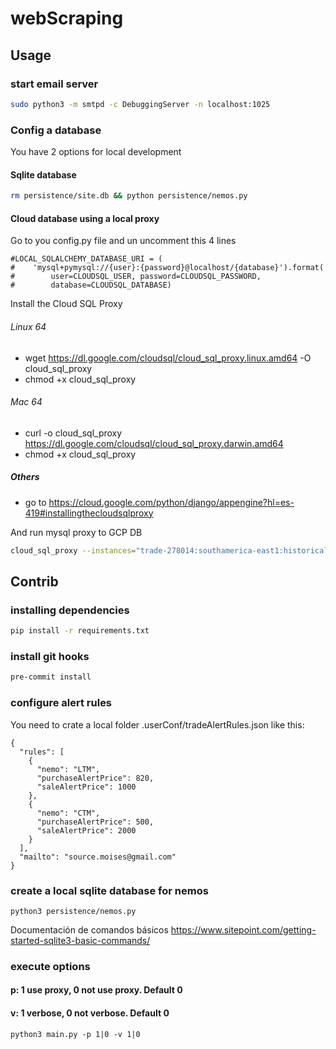 # webScraping

## Usage

### start email server

```bash
sudo python3 -m smtpd -c DebuggingServer -n localhost:1025
```

### Config a database

You have 2 options for local development

#### Sqlite database
```bash
rm persistence/site.db && python persistence/nemos.py
```

#### Cloud database using a local proxy
Go to you config.py file and un uncomment this 4 lines

```
#LOCAL_SQLALCHEMY_DATABASE_URI = (
#    'mysql+pymysql://{user}:{password}@localhost/{database}').format(
#        user=CLOUDSQL_USER, password=CLOUDSQL_PASSWORD,
#        database=CLOUDSQL_DATABASE)
```

Install the Cloud SQL Proxy

###### Linux 64
* wget https://dl.google.com/cloudsql/cloud_sql_proxy.linux.amd64 -O cloud_sql_proxy
* chmod +x cloud_sql_proxy

###### Mac 64
* curl -o cloud_sql_proxy https://dl.google.com/cloudsql/cloud_sql_proxy.darwin.amd64
* chmod +x cloud_sql_proxy

##### Others

* go to https://cloud.google.com/python/django/appengine?hl=es-419#installingthecloudsqlproxy


And run mysql proxy to GCP DB

```bash
cloud_sql_proxy --instances="trade-278014:southamerica-east1:historical-nemos"=tcp:3306
```

## Contrib

### installing dependencies
```bash
pip install -r requirements.txt
```

### install git hooks
```bash
pre-commit install
```

### configure alert rules

You need to crate a local folder .userConf/tradeAlertRules.json like this:

```
{
  "rules": [
    {
      "nemo": "LTM",
      "purchaseAlertPrice": 820,
      "saleAlertPrice": 1000
    },
    {
      "nemo": "CTM",
      "purchaseAlertPrice": 500,
      "saleAlertPrice": 2000
    }
  ],
  "mailto": "source.moises@gmail.com"
}
```

### create a local sqlite database for nemos
```
python3 persistence/nemos.py
```
Documentación de comandos básicos https://www.sitepoint.com/getting-started-sqlite3-basic-commands/

### execute options
#### p: 1 use proxy, 0 not use proxy. Default 0
#### v: 1 verbose, 0 not verbose. Default 0
```
python3 main.py -p 1|0 -v 1|0
```
